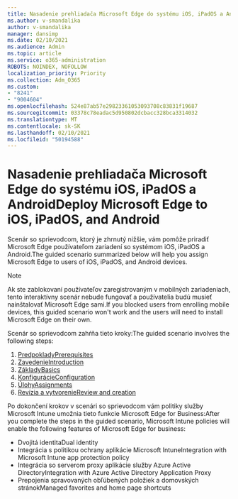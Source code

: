 ```yaml
---
title: Nasadenie prehliadača Microsoft Edge do systému iOS, iPadOS a Android
ms.author: v-smandalika
author: v-smandalika
manager: dansimp
ms.date: 02/10/2021
ms.audience: Admin
ms.topic: article
ms.service: o365-administration
ROBOTS: NOINDEX, NOFOLLOW
localization_priority: Priority
ms.collection: Adm_O365
ms.custom:
- "8241"
- "9004604"
ms.openlocfilehash: 524e87ab57e29823361053093708c83831f19687
ms.sourcegitcommit: 03378c78eadac5d950802dcbacc328bca3314032
ms.translationtype: MT
ms.contentlocale: sk-SK
ms.lasthandoff: 02/10/2021
ms.locfileid: "50194588"
---
```

# <a name="deploy-microsoft-edge-to-ios-ipados-and-android"></a><span data-ttu-id="5a80f-102">Nasadenie prehliadača Microsoft Edge do systému iOS, iPadOS a Android</span><span class="sxs-lookup"><span data-stu-id="5a80f-102">Deploy Microsoft Edge to iOS, iPadOS, and Android</span></span>

<span data-ttu-id="5a80f-103">Scenár so sprievodcom, ktorý je zhrnutý nižšie, vám pomôže priradiť Microsoft Edge používateľom zariadení so systémom iOS, iPadOS a Android.</span><span class="sxs-lookup"><span data-stu-id="5a80f-103">The guided scenario summarized below will help you assign Microsoft Edge to users of iOS, iPadOS, and Android devices.</span></span>

> [!NOTE]
> <span data-ttu-id="5a80f-104">Ak ste zablokovaní používateľov zaregistrovaným v mobilných zariadeniach, tento interaktívny scenár nebude fungovať a používatelia budú musieť nainštalovať Microsoft Edge sami.</span><span class="sxs-lookup"><span data-stu-id="5a80f-104">If you blocked users from enrolling mobile devices, this guided scenario won't work and the users will need to install Microsoft Edge on their own.</span></span>

<span data-ttu-id="5a80f-105">Scenár so sprievodcom zahŕňa tieto kroky:</span><span class="sxs-lookup"><span data-stu-id="5a80f-105">The guided scenario involves the following steps:</span></span>

1. [<span data-ttu-id="5a80f-106">Predpoklady</span><span class="sxs-lookup"><span data-stu-id="5a80f-106">Prerequisites</span></span>](https://docs.microsoft.com/mem/intune/fundamentals/guided-scenarios-edge#prerequisites)
2. [<span data-ttu-id="5a80f-107">Zavedenie</span><span class="sxs-lookup"><span data-stu-id="5a80f-107">Introduction</span></span>](https://docs.microsoft.com/mem/intune/fundamentals/guided-scenarios-edge#step-1---introduction)
3. [<span data-ttu-id="5a80f-108">Základy</span><span class="sxs-lookup"><span data-stu-id="5a80f-108">Basics</span></span>](https://docs.microsoft.com/mem/intune/fundamentals/guided-scenarios-edge#step-2---basics)
4. [<span data-ttu-id="5a80f-109">Konfigurácie</span><span class="sxs-lookup"><span data-stu-id="5a80f-109">Configuration</span></span>](https://docs.microsoft.com/mem/intune/fundamentals/guided-scenarios-edge#step-3---configuration)
5. [<span data-ttu-id="5a80f-110">Úlohy</span><span class="sxs-lookup"><span data-stu-id="5a80f-110">Assignments</span></span>](https://docs.microsoft.com/mem/intune/fundamentals/guided-scenarios-edge#step-4---assignments)
6. [<span data-ttu-id="5a80f-111">Revízia a vytvorenie</span><span class="sxs-lookup"><span data-stu-id="5a80f-111">Review and creation</span></span>](https://docs.microsoft.com/mem/intune/fundamentals/guided-scenarios-edge#step-5---review--create)

<span data-ttu-id="5a80f-112">Po dokončení krokov v scenári so sprievodcom vám politiky služby Microsoft Intune umožnia tieto funkcie Microsoft Edge for Business:</span><span class="sxs-lookup"><span data-stu-id="5a80f-112">After you complete the steps in the guided scenario, Microsoft Intune policies will enable the following features of Microsoft Edge for business:</span></span>

- <span data-ttu-id="5a80f-113">Dvojitá identita</span><span class="sxs-lookup"><span data-stu-id="5a80f-113">Dual identity</span></span>
- <span data-ttu-id="5a80f-114">Integrácia s politikou ochrany aplikácie Microsoft Intune</span><span class="sxs-lookup"><span data-stu-id="5a80f-114">Integration with Microsoft Intune app protection policy</span></span>
- <span data-ttu-id="5a80f-115">Integrácia so serverom proxy aplikácie služby Azure Active Directory</span><span class="sxs-lookup"><span data-stu-id="5a80f-115">Integration with Azure Active Directory Application Proxy</span></span>
- <span data-ttu-id="5a80f-116">Prepojenia spravovaných obľúbených položiek a domovských stránok</span><span class="sxs-lookup"><span data-stu-id="5a80f-116">Managed favorites and home page shortcuts</span></span>
